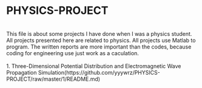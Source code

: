 # PHYSICS-PROJECT

<br>
This file is about some projects I have done when I was a physics student.
All projects presented here are related to physics.
All projects use Matlab to program.
The written reports are more important than the codes, because coding for engineering use just work as a caculation.
<br>
<br>
1. Three-Dimensional Potential Distribution and Electromagnetic Wave Propagation Simulation(https://github.com/yyywrz/PHYSICS-PROJECT/raw/master/1/README.md)
  
